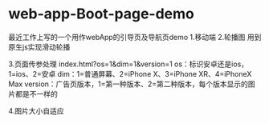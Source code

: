 ﻿# web-app-Boot-page-demo
最近工作上写的一个用作webApp的引导页及导航页demo
1.移动端
2.轮播图
  用到原生js实现滑动轮播

3.页面传参处理
  index.html?os=1&dim=1&version=1
  os：标识安卓还是ios，1=ios、2=安卓
  dim：1=普通屏幕、2=iPhone X、3=iPhone XR、4=iPhoneX Max
  version：广告页版本，1=第一种版本、2=第二种版本，每个版本显示的图片都是不一样的

  
4.图片大小自适应